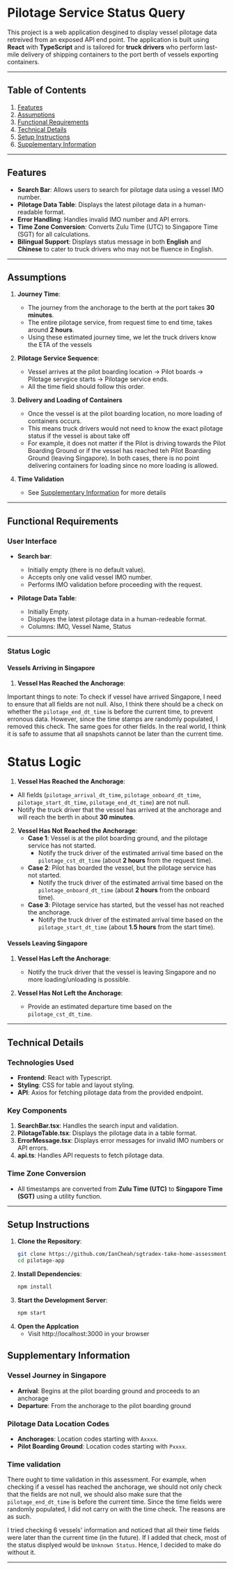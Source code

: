# Pilotage Service Status Query

This project is a web application desgined to display vessel pilotage data retreived from an exposed API end point. The application is built using **React** with **TypeScript** and is tailored for **truck drivers** who perform last-mile delivery of shipping containers to the port berth of vessels exporting containers.

---

## Table of Contents

1. [Features](#features)
2. [Assumptions](#assumptions)
3. [Functional Requirements](#functional-requirements)
4. [Technical Details](#technical-details)
5. [Setup Instructions](#setup-instructions)
6. [Supplementary Information](#supplementary-information)

---

## Features

- **Search Bar**: Allows users to search for pilotage data using a vessel IMO number.
- **Pilotage Data Table**: Displays the latest pilotage data in a human-readable format.
- **Error Handling**: Handles invalid IMO number and API errors.
- **Time Zone Conversion**: Converts Zulu Time (UTC) to Singapore Time (SGT) for all calculations.
- **Bilingual Support**: Displays status message in both **English** and **Chinese** to cater to truck drivers who may not be fluence in English.

---

## Assumptions

1. **Journey Time**:
    - The journey from the anchorage to the berth at the port takes **30 minutes**.
    - The entire pilotage service, from request time to end time, takes around **2 hours**.
    - Using these estimated journey time, we let the truck drivers know the ETA of the vessels

2. **Pilotage Service Sequence**:
    - Vessel arrives at the pilot boarding location -> Pilot boards -> Pilotage servgice starts -> Pilotage service ends.
    - All the time field should follow this order.

3. **Delivery and Loading of Containers**
    - Once the vessel is at the pilot boarding location, no more loading of containers occurs.
    - This means truck drivers would not need to know the exact pilotage status if the vessel is about take off 
    - For example, it does not matter if the Pilot is driving towards the Pilot Boarding Ground or if the vessel has reached teh Pilot Boarding Ground (leaving Singapore). In both cases, there is no point delivering containers for loading since no more loading is allowed.

4. **Time Validation**
    - See [Supplementary Information](#supplementary-information) for more details

---

## Functional Requirements

### User Interface
- **Search bar**:
    - Initially empty (there is no default value).
    - Accepts only one valid vessel IMO number.
    - Performs IMO validation before proceeding with the request.

- **Pilotage Data Table**:
    - Initially Empty.
    - Displayes the latest pilotage data in a human-redeable format.
    - Columns: IMO, Vessel Name, Status

---

### Status Logic 
#### Vessels Arriving in Singapore
1. **Vessel Has Reached the Anchorage**:





Important things to note:
To check if vessel have arrived Singapore, I need to ensure that all fields are not null. Also, I think there should be a check on whether the `pilotage_end_dt_time` is before the current time, to prevent erronous data. However, since the time stamps are randomly populated, I removed this check.
The same goes for other fields. In the real world, I think it is safe to assume that all snapshots cannot be later than the current time.

# Status Logic
1. **Vessel Has Reached the Anchorage**:
- All fields (`pilotage_arrival_dt_time`, `pilotage_onboard_dt_time`, `pilotage_start_dt_time`, `pilotage_end_dt_time`) are not null.
- Notify the truck driver that the vessel has arrived at the anchorage and will reach the berth in about **30 minutes**.

2. **Vessel Has Not Reached the Anchorage**:
   - **Case 1**: Vessel is at the pilot boarding ground, and the pilotage service has not started.
     - Notify the truck driver of the estimated arrival time based on the `pilotage_cst_dt_time` (about **2 hours** from the request time).
   - **Case 2**: Pilot has boarded the vessel, but the pilotage service has not started.
     - Notify the truck driver of the estimated arrival time based on the `pilotage_onboard_dt_time` (about **2 hours** from the onboard time).
   - **Case 3**: Pilotage service has started, but the vessel has not reached the anchorage.
     - Notify the truck driver of the estimated arrival time based on the `pilotage_start_dt_time` (about **1.5 hours** from the start time).


#### Vessels Leaving Singapore
1. **Vessel Has Left the Anchorage**:
   - Notify the truck driver that the vessel is leaving Singapore and no more loading/unloading is possible.

2. **Vessel Has Not Left the Anchorage**:
   - Provide an estimated departure time based on the `pilotage_cst_dt_time`.

---

## Technical Details

### Technologies Used
- **Frontend**: React with Typescript.
- **Styling**: CSS for table and layout styling.
- **API**: Axios for fetching pilotage data from the provided endpoint.

### Key Components
1. **SearchBar.tsx**: Handles the search input and validation.
2. **PilotageTable.tsx**: Displays the pilotage data in a table format.
3. **ErrorMessage.tsx**: Displays error messages for invalid IMO numbers or API errors.
4. **api.ts**: Handles API requests to fetch pilotage data.

### Time Zone Conversion
- All timestamps are converted from **Zulu Time (UTC)** to **Singapore Time (SGT)** using a utility function.

---

## Setup Instructions

1. **Clone the Repository**:
   ```bash
   git clone https://github.com/IanCheah/sgtradex-take-home-assessment
   cd pilotage-app

2. **Install Dependencies**:
    ```bash
    npm install

3. **Start the Development Server**:
    ```bash
    npm start

4. **Open the Applcation**
    - Visit http://localhost:3000 in your browser

## Supplementary Information
### Vessel Journey in Singapore
- **Arrival**: Begins at the pilot boarding ground and proceeds to an anchorage
- **Departure**: From the anchorage to the pilot boarding ground

### Pilotage Data Location Codes
- **Anchorages**: Location codes starting with `Axxxx`.
- **Pilot Boarding Ground**: Location codes starting with `Pxxxx`.

### Time validation
There ought to time validation in this assessment. For example, when checking if a vessel has reached the anchorage, we should not only check that the fields are not null, we should also make sure that the `pilotage_end_dt_time` is before the current time. Since the time fields were randomly populated, I did not carry on with the time check. The reasons are as such.

I tried checking 6 vessels' information and noticed that all their time fields were later than the current time (in the future). If I added that check, most of the status displyed would be `Unknown Status`. Hence, I decided to make do without it.

---